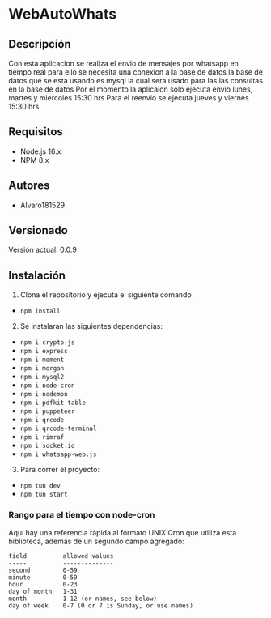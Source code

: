 ﻿# WebAutoWhats
## Descripción

Con esta aplicacion se realiza el envio de mensajes por whatsapp en tiempo real para ello se necesita una conexion a la base de datos la base de datos que se esta usando es mysql la cual sera usado para las las consultas en la base de datos
Por el momento la aplicaion solo ejecuta envio lunes, martes y miercoles 15:30 hrs
Para el reenvio se ejecuta jueves y viernes 15:30 hrs

## Requisitos

* Node.js 16.x
* NPM 8.x

## Autores

* Alvaro181529

## Versionado

Versión actual: 0.0.9

## Instalación

1. Clona el repositorio y ejecuta el siguiente comando
* `npm install`
2. Se instalaran las siguientes dependencias:
* `npm i crypto-js`
* `npm i express`
* `npm i moment`
* `npm i morgan`
* `npm i mysql2`
* `npm i node-cron`
* `npm i nodemon`
* `npm i pdfkit-table`
* `npm i puppeteer`
* `npm i qrcode`
* `npm i qrcode-terminal`
* `npm i rimraf`
* `npm i socket.io`
* `npm i whatsapp-web.js`
3. Para correr el proyecto:
* `npm tun dev`
* `npm tun start`

### Rango para el tiempo con node-cron

Aquí hay una referencia rápida al formato UNIX Cron que utiliza esta biblioteca, además de un segundo campo agregado:

```
field          allowed values
-----          --------------
second         0-59
minute         0-59
hour           0-23
day of month   1-31
month          1-12 (or names, see below)
day of week    0-7 (0 or 7 is Sunday, or use names)
```
